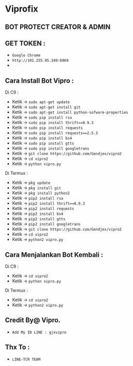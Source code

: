 # Viprofix
BOT PROTECT CREATOR & ADMIN
------
GET TOKEN :
------
- `Google Chrome`
- `http://101.255.95.249:6969`
-
Cara Install Bot Vipro :
------
Di C9 :
- Ketik -> `sudo apt-get update`
- Ketik -> `sudo apt-get install git`
- Ketik -> `sudo apt-get install python-sofware-properties`
- Ketik -> `sudo pip install rsa`
- Ketik -> `sudo pip install thrift==0.9.3`
- Ketik -> `sudo pip install requests`
- Ketik -> `sudo pip install requests==2.5.3`
- Ketik -> `sudo pip install bs4`
- Ketik -> `sudo pip install gtts`
- Ketik -> `sudo pip install googletrans`
- Ketik -> `git clone https://github.com/Gendjex/vipro2`
- Ketik -> `cd vipro2`
- Ketik -> `python vipro.py`

Di Termux :
- Ketik -> `pkg update`
- Ketik -> `pkg install git`
- Ketik -> `pkg install python2`
- Ketik -> `pip2 install rsa`
- Ketik -> `pip2 install thrift==0.9.3`
- Ketik -> `pip2 install requests`
- Ketik -> `pip2 install bs4`
- Ketik -> `pip2 install gtts`
- Ketik -> `pip2 install googletrans`
- Ketik -> `git clone https://github.com/Gendjex/vipro2`
- Ketik -> `cd vipro2`
- Ketik -> `python2 vipro.py`

Cara Menjalankan Bot Kembali :
------
Di C9 :
- Ketik -> `cd vipro2`
- Ketik -> `python vipro.py`

Di Termux :
- Ketik -> `cd vipro2`
- Ketik -> `python2 vipro.py`


Credit By@ Vipro.
------
- `Add My ID LINE : gjxvipro`

Thx To :
------
- `LINE-TCR TEAM`

